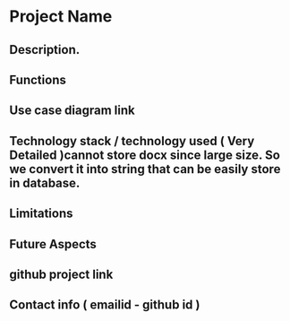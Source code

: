 # Project Name

## Description.

## Functions

## Use case diagram link

## Technology stack / technology used ( Very Detailed )cannot store docx since large size. So we convert it into string that can be easily store in database.


## Limitations

## Future Aspects

## github project link

## Contact info ( emailid - github id )

